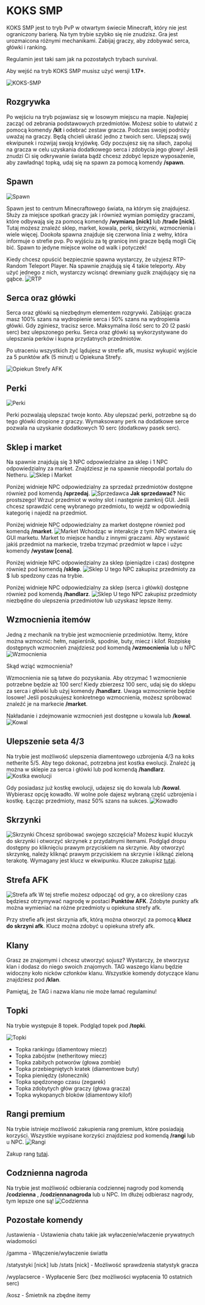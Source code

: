 # KOKS SMP

KOKS SMP jest to tryb PvP w otwartym świecie Minecraft, który nie jest ograniczony barierą. Na tym trybie szybko się 
nie znudzisz. Gra jest urozmaicona różnymi mechanikami. Zabijaj graczy, aby zdobywać serca, główki i ranking. 

Regulamin jest taki sam jak na pozostałych trybach survival.

Aby wejść na tryb KOKS SMP musisz użyć wersji **1.17+**.

![KOKS-SMP](/assets/koks-smp/KOKS-SMP.png)

## Rozgrywka

Po wejściu na tryb pojawiasz się w losowym miejscu na mapie. Najlepiej zacząć od zebrania podstawowych przedmiotów. 
Możesz sobie to ułatwić z pomocą komendy **/kit** i odebrać zestaw gracza. Podczas swojej podróży uważaj na graczy. 
Będą chcieli ukraść jedno z twoich serc. Ulepszaj swój ekwipunek i rozwijaj swoją kryjówkę. Gdy poczujesz się na siłach, 
zapoluj na gracza w celu uzyskania dodatkowego serca i zdobycia jego głowy!
Jeśli znudzi Ci się odkrywanie świata bądź chcesz zdobyć lepsze wyposażenie, aby zawładnąć topką, udaj się na spawn za 
pomocą komendy **/spawn**. 

## Spawn
![Spawn](/assets/koks-smp/spawn.png)

Spawn jest to centrum Minecraftowego świata, na którym się znajdujesz. Służy za miejsce spotkań graczy jak i również 
wymian pomiędzy graczami, które odbywają się za pomocą komendy **/wymiana [nick]** lub **/trade [nick]**. Tutaj możesz 
znaleźć sklep, market, kowala, perki, skrzynki, wzmocnienia i wiele więcej. Dookoła spawna znajduje się czerwona linia 
z wełny, która informuje o strefie pvp. Po wyjściu za tę granicę inni gracze będą mogli Cię bić. Spawn to jedyne 
miejsce wolne od walk i potyczek! 

Kiedy chcesz opuścić bezpiecznie spawna wystarczy, że użyjesz RTP-Random Teleport Player. Na spawnie znajdują się 4 
takie teleporty. Aby użyć jednego z nich, wystarczy wcisnąć drewniany guzik znajdujący się na gąbce.
![RTP](/assets/koks-smp/RTP.png)

## Serca oraz główki

Serca oraz główki są niezbędnym elementem rozgrywki. Zabijając gracza masz 100% szans na wydropienie serca i 50% szans
na wydropienia główki. Gdy zginiesz, tracisz serce. Maksymalna ilość serc to 20 (2 paski serc) bez ulepszonego perku. 
Serca oraz główki są wykorzystywane do ulepszania perków i kupna przydatnych przedmiotów.

Po utraceniu wszystkich żyć lądujesz w strefie afk, musisz wykupić wyjście za 5 punktów afk (5 minut) u Opiekuna Strefy.

![Opiekun Strefy AFK](/assets/koks-smp/Opiekun_strefy_afk.png)

## Perki
![Perki](/assets/koks-smp/perki.png)

Perki pozwalają ulepszać twoje konto. Aby ulepszać perki, potrzebne są do tego główki dropione z graczy. Wymaksowany 
perk na dodatkowe serce pozwala na uzyskanie dodatkowych 10 serc (dodatkowy pasek serc).

## Sklep i market

Na spawnie znajdują się 3 NPC odpowiedzialne za sklep i 1 NPC odpowiedzialny za market. Znajdziesz je na spawnie 
nieopodal portalu do Netheru.
![Sklep i Market](/assets/koks-smp/Sklep_i_market.png)

Poniżej widnieje NPC odpowiedzialny za sprzedaż przedmiotów dostępne również pod komendą **/sprzedaj**.
![Sprzedawca](/assets/koks-smp/sprzedawca.png)
**Jak sprzedawać?** Nic prostszego! Wrzuć przedmiot w wolny slot i
następnie zamknij GUI. Jeśli chcesz sprawdzić cenę wybranego przedmiotu, to wejdź w odpowiednią kategorię i najedź na 
przedmiot.

Poniżej widnieje NPC odpowiedzialny za market dostępne również pod komendą **/market**.
![Market](/assets/koks-smp/market.png)
Wchodząc w interakcje z tym NPC otwiera się GUI marketu. Market to miejsce handlu z innymi graczami. 
Aby wystawić jakiś przedmiot na markecie, trzeba trzymać przedmiot w łapce i użyc komendy **/wystaw [cena]**.  

Poniżej widnieje NPC odpowiedzialny za sklep (pieniądze i czas)  dostępne również pod komendą **/sklep**.
![Sklep](/assets/koks-smp/sklep.png)
U tego NPC zakupisz przedmioty za $ lub spedzony czas na trybie.

Poniżej widnieje NPC odpowiedzialny za sklep (serca i główki)  dostępne również pod komendą **/handlarz**.
![Sklep](/assets/koks-smp/sklep_serca.png)
U tego NPC zakupisz przedmioty niezbędne do ulepszenia przedmiotów lub uzyskasz lepsze itemy.

## Wzmocnienia itemów
Jedną z mechanik na trybie jest wzmocnienie przedmiotów. Itemy, które można wzmocnić: hełm, napierśnik, spodnie, buty, 
miecz i kilof. Rozpiskę dostępnych wzmocnień znajdziesz pod komendą **/wzmocnienia** lub u NPC
![Wzmocnienia](/assets/koks-smp/wzmocnienia.png)

Skąd wziąć wzmocnienia?

Wzmocnienia nie są łatwe do pozyskania. Aby otrzymać 1 wzmocnienie potrzebne będzie aż 100 serc! Kiedy zbierzesz 100 
serc, udaj się do sklepu za serca i główki lub użyj komendy **/handlarz**. Uwaga wzmocnienie będzie losowe! Jeśli poszukujesz 
konkretnego wzmocnienia, możesz spróbować znaleźć je na markecie **/market**.

Nakładanie i zdejmowanie wzmocnień jest dostępne u kowala lub **/kowal**.
![Kowal](/assets/koks-smp/kowal.png)

## Ulepszenie seta 4/3

Na trybie jest możliwość ulepszenia diamentowego uzbrojenia 4/3 na koks netherite 5/5. Aby tego dokonać, potrzebna jest 
kostka ewolucji. Znaleźć ją można w sklepie za serca i główki lub pod komendą **/handlarz**.
![Kostka ewolucji](/assets/koks-smp/kostka_ewolucji.png)

Gdy posiadasz już kostkę ewolucji, udajesz się do kowala lub **/kowal**. Wybierasz opcję kowadło. W wolne pole dajesz 
wybraną część uzbrojenia i kostkę. Łącząc przedmioty, masz 50% szans na sukces.
![Kowadło](/assets/koks-smp/kowadło.png)

## Skrzynki

![Skrzynki](/assets/koks-smp/Szkryznki.png)
Chcesz spróbować swojego szczęścia? Możesz kupić kluczyk do skrzynki i otworzyć skrzynek z przydatnymi itemami.
Podgląd dropu dostępny po kliknięciu prawym przyciskiem na skrzynie. Aby otworzyć skrzynkę, należy kliknąć prawym
przyciskiem na skrzynie i kliknąć zieloną terakotę. Wymagany jest klucz w ekwipunku. Klucze zakupisz
[tutaj](https://kokscraft.pl/sklep/klucze/kokssmp). 

## Strefa AFK
![Strefa afk](/assets/koks-smp/strefa_afk.png)
W tej strefie możesz odpocząć od gry, a co określony czas będziesz otrzymywać nagrodę w postaci **Punktów AFK**. 
Zdobyte punkty afk można wymieniać na różne przedmioty u opiekuna strefy afk. 

Przy strefie afk jest skrzynia afk, którą
można otworzyć za pomocą **klucz do skrzyni afk**. Klucz można zdobyć u opiekuna strefy afk. 

## Klany

Grasz ze znajomymi i chcesz utworzyć sojusz? Wystarczy, że stworzysz klan i dodasz do niego swoich znajomych. TAG 
waszego klanu będzie widoczny koło nicków członków klanu. Wszystkie komendy dotyczące klanu znajdziesz pod **/klan**.

Pamiętaj, że TAG i nazwa klanu nie może łamać regulaminu!

## Topki
Na trybie występuje 8 topek. Podgląd topek pod **/topki**.

![Topki](/assets/koks-smp/topki.png)
- Topka rankingu (diamentowy miecz)
- Topka zabójstw (netheritowy miecz)
- Topka zabitych potworów (głowa zombie)
- Topka przebiegniętych kratek (diamentowe buty)
- Topka pieniędzy (słonecznik)
- Topka spędzonego czasu (zegarek)
- Topka zdobytych głów graczy (głowa gracza)
- Topka wykopanych bloków (diamentowy kilof)

## Rangi premium

Na trybie istnieje możliwość zakupienia rang premium, które posiadają korzyści. Wszystkie wypisane korzyści znajdziesz 
pod komendą **/rangi** lub u NPC.
![Rangi](/assets/koks-smp/rangi.png)

Zakup rang [tutaj](https://kokscraft.pl/sklep/rangi/kokssmp).

## Codznienna nagroda

Na trybie jest możliwość odbierania codziennej nagrody pod komendą **/codzienna** , **/codziennanagroda** lub u NPC. 
Im dłużej odbierasz nagrody, tym lepsze one są!
![Codzienna](/assets/koks-smp/codzienna.png)

## Pozostałe komendy

/ustawienia - Ustawienia chatu takie jak wyłaczenie/właczenie prywatnych wiadomości

/gamma - Włączenie/wyłaczenie światła

/statystyki [nick] lub /stats [nick] - Możliwość sprawdzenia statystyk gracza 

/wyplacserce - Wypłacenie Serc (bez możliwości wypłacenia 10 ostatnich serc)

/kosz - Śmietnik na zbędne itemy